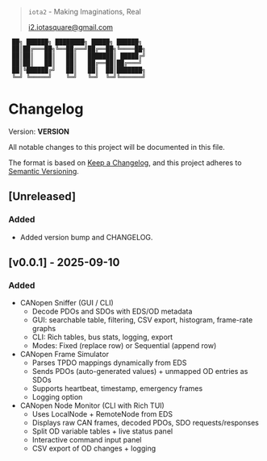> `iota2` - Making Imaginations, Real
>
> <i2.iotasquare@gmail.com>


```
 ██╗ ██████╗ ████████╗ █████╗ ██████╗
 ██║██╔═══██╗╚══██╔══╝██╔══██╗╚════██╗
 ██║██║   ██║   ██║   ███████║ █████╔╝
 ██║██║   ██║   ██║   ██╔══██║██╔═══╝
 ██║╚██████╔╝   ██║   ██║  ██║███████╗
 ╚═╝ ╚═════╝    ╚═╝   ╚═╝  ╚═╝╚══════╝
```

# Changelog

Version: __VERSION__

All notable changes to this project will be documented in this file.

The format is based on [Keep a Changelog](https://keepachangelog.com/en/1.0.0/), and this project adheres to [Semantic Versioning](https://semver.org/spec/v2.0.0.html).

## [Unreleased]

### Added

- Added version bump and CHANGELOG.

## [v0.0.1] - 2025-09-10

### Added

- CANopen Sniffer (GUI / CLI)
    - Decode PDOs and SDOs with EDS/OD metadata
    - GUI: searchable table, filtering, CSV export, histogram, frame-rate graphs
    - CLI: Rich tables, bus stats, logging, export
    - Modes: Fixed (replace row) or Sequential (append row)
- CANopen Frame Simulator
    - Parses TPDO mappings dynamically from EDS
    - Sends PDOs (auto-generated values) + unmapped OD entries as SDOs
    - Supports heartbeat, timestamp, emergency frames
    - Logging option
- CANopen Node Monitor (CLI with Rich TUI)
    - Uses LocalNode + RemoteNode from EDS
    - Displays raw CAN frames, decoded PDOs, SDO requests/responses
    - Split OD variable tables + live status panel
    - Interactive command input panel
    - CSV export of OD changes + logging


[0.0.1]: https://github.com/iota2/CANopen-tools-suite/releases/tag/v0.0.1
